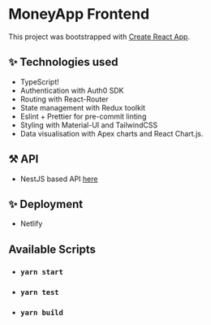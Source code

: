 # MoneyApp Frontend

This project was bootstrapped with [Create React App](https://github.com/facebook/create-react-app).

## ✨ Technologies used

- TypeScript!
- Authentication with Auth0 SDK
- Routing with React-Router
- State management with Redux toolkit
- Eslint + Prettier for  pre-commit linting
- Styling with Material-UI and TailwindCSS
- Data visualisation with Apex charts and React Chart.js.

## ⚒️ API
- NestJS based API [here](https://github.com/Mingyang-Li/moneyapp-api)

## ✨ Deployment
- Netlify

## Available Scripts
- ### `yarn start`
- ### `yarn test`
- ### `yarn build`
